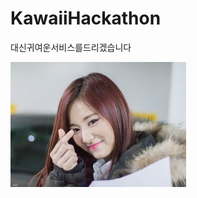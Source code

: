# KawaiiHackathon
대신귀여운서비스를드리겠습니다

![-](https://github.com/GDGKC-FirebasedHackathon/NoShow/blob/master/%EC%AF%94%EC%9C%84/TZUYU/325.jpg)
